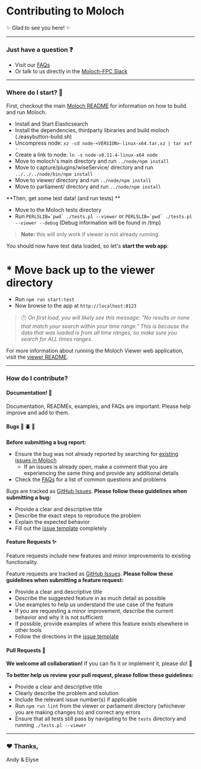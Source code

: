# Contributing to Moloch

:sparkles: Glad to see you here! :sparkles:

---

### Just have a question :question:

* Visit our [FAQs](https://github.com/aol/moloch/wiki/FAQ)
* Or talk to us directly in the [Moloch-FPC Slack](https://slackinvite.molo.ch/)

---

### Where do I start? :traffic_light:

First, checkout the main [Moloch README](README.rst) for information on how to build and run Moloch.

* Install and Start Elasticsearch
* Install the dependencies, thirdparty libiraries and build moloch (./easybutton-build.sh) 
* Uncompress node:  `xz -cd node-<VERSION>-linux-x64.tar.xz | tar xvf -`
* Create a link to node: `ln -s node-v8.11.4-linux-x64 node`
* Move to moloch's main directory and run `../node/npm install`
* Move to capture/plugins/wiseService/ directory and run `../../../node/bin/npm install`
* Move to viewer/ directory and run `../node/npm install`
* Move to parliament/ directory and run  `../node/npm install`

**Then, get some test data! (and run tests) **

* Move to the Moloch tests directory
* Run ```PERL5LIB=`pwd` ./tests.pl --viewer``` or ```PERL5LIB=`pwd` ./tests.pl --viewer --debug```  (Debug information will be found in /tmp) 

> **Note:** this will only work if viewer is not already running.

You should now have test data loaded, so let's **start the web app**:

# * Move back up to the viewer directory
* Run `npm run start:test`
* Now browse to the app at `http://localhost:8123`

> :clock1: _On first load, you will likely see this message: "No results or none that match your search within your time range." This is because the data that was loaded is from all time ranges, so make sure you search for ALL times ranges._

For more information about running the Moloch Viewer web application, visit the [viewer README](viewer/README.md).

---

### How do I contribute?

#### Documentation! :page_with_curl:

Documentation, READMEs, examples, and FAQs are important. Please help improve and add to them.

#### Bugs :bug: :beetle: :ant:

**Before submitting a bug report:**
* Ensure the bug was not already reported by searching for [existing issues in Moloch](https://github.com/aol/moloch/issues)
  * If an issues is already open, make a comment that you are experiencing the same thing and provide any additional details
* Check the [FAQs](https://github.com/aol/moloch/wiki/FAQ) for a list of common questions and problems

Bugs are tracked as [GitHub Issues](https://guides.github.com/features/issues/).
**Please follow these guidelines when submitting a bug:**
* Provide a clear and descriptive title
* Describe the exact steps to reproduce the problem
* Explain the expected behavior
* Fill out the [issue template](https://github.com/aol/moloch/issues/new) completely

#### Feature Requests :sparkles:

Feature requests include new features and minor improvements to existing functionality.

Feature requests are tracked as [GitHub Issues](https://guides.github.com/features/issues/).
**Please follow these guidelines when submitting a feature request:**
* Provide a clear and descriptive title
* Describe the suggested feature in as much detail as possible
* Use examples to help us understand the use case of the feature
* If you are requesting a minor improvement, describe the current behavior and why it is not sufficient
* If possible, provide examples of where this feature exists elsewhere in other tools
* Follow the directions in the [issue template](https://github.com/aol/moloch/issues/new)

#### Pull Requests :muscle:

**We welcome all collaboration!** If you can fix it or implement it, please do! :hammer:

**To better help us review your pull request, please follow these guidelines:**
* Provide a clear and descriptive title
* Clearly describe the problem and solution
* Include the relevant issue number(s) if applicable
* Run `npm run lint` from the viewer or parliament directory (whichever you are making changes to) and correct any errors
* Ensure that all tests still pass by navigating to the `tests` directory and running `./tests.pl --viewer`

---

### :heart: Thanks,
Andy & Elyse
